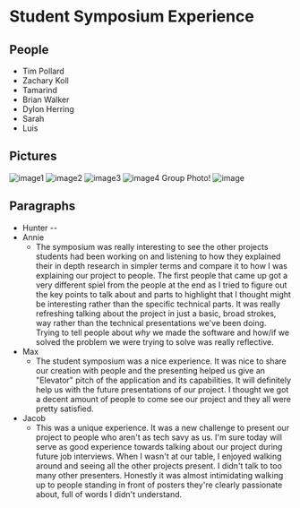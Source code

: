 # Student Symposium Experience



## People
- Tim Pollard 
- Zachary Koll 
- Tamarind 
- Brian Walker 
- Dylon Herring
- Sarah 
- Luis 

## Pictures 
![image1](https://github.com/mkidd04/RefReps-Education/blob/main/Auxiliary%20Files/SYMPOSIUM1.jpg)
![image2](https://github.com/mkidd04/RefReps-Education/blob/main/Auxiliary%20Files/SYMPOSIUM2.jpg)
![image3](https://github.com/mkidd04/RefReps-Education/blob/main/Auxiliary%20Files/SYMPOSIUM3.jpg)
![image4](https://github.com/mkidd04/RefReps-Education/blob/main/Auxiliary%20Files/SYMPOSIUM4.jpg)
Group Photo!
![image](https://user-images.githubusercontent.com/54285659/163094008-24517e7d-8579-49be-9f92-00528130225a.png)


## Paragraphs 
- Hunter 
--
- Annie 
  - The symposium was really interesting to see the other projects students had been working on and listening to how they explained their in depth research in simpler terms and compare it to how I was explaining our project to people. The first people that came up got a very different spiel from the people at the end as I tried to figure out the key points to talk about and parts to highlight that I thought might be interesting rather than the specific technical parts. It was really refreshing talking about the project in just a basic, broad strokes, way rather than the technical presentations we've been doing. Trying to tell people about *why* we made the software and how/if we solved the problem we were trying to solve was really reflective.
- Max 
  - The student symposium was a nice experience. It was nice to share our creation with people and the presenting helped us give an "Elevator" pitch of the application and its capabilities. It will definitely help us with the future presentations of our project. I thought we got a decent amount of people to come see our project and they all were pretty satisfied. 
- Jacob
  - This was a unique experience. It was a new challenge to present our project to people who aren't as tech savy as us. I'm sure today will serve as good experience towards talking about our project during future job interviews. When I wasn't at our table, I enjoyed walking around and seeing all the other projects present. I didn't talk to too many other presenters. Honestly it was almost intimidating walking up to people standing in front of posters they're clearly passionate about, full of words I didn't understand. 
